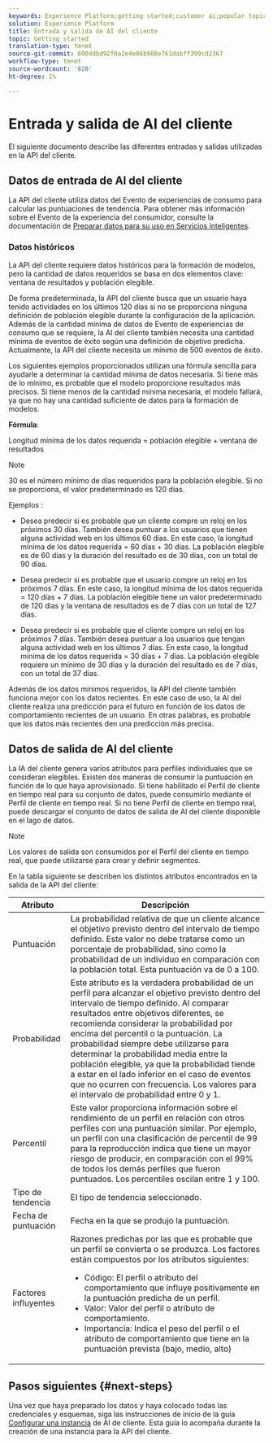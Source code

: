 ```yaml
---
keywords: Experience Platform;getting started;customer ai;popular topics
solution: Experience Platform
title: Entrada y salida de AI del cliente
topic: Getting started
translation-type: tm+mt
source-git-commit: 690ddbd92f0a2e4e06b988e761dabff399cd2367
workflow-type: tm+mt
source-wordcount: '828'
ht-degree: 1%

---
```



# Entrada y salida de AI del cliente

El siguiente documento describe las diferentes entradas y salidas utilizadas en la API del cliente.

## Datos de entrada de AI del cliente

La API del cliente utiliza datos del Evento de experiencias de consumo para calcular las puntuaciones de tendencia. Para obtener más información sobre el Evento de la experiencia del consumidor, consulte la documentación de [Preparar datos para su uso en Servicios inteligentes](../data-preparation.md).

### Datos históricos

La API del cliente requiere datos históricos para la formación de modelos, pero la cantidad de datos requeridos se basa en dos elementos clave: ventana de resultados y población elegible.

De forma predeterminada, la API del cliente busca que un usuario haya tenido actividades en los últimos 120 días si no se proporciona ninguna definición de población elegible durante la configuración de la aplicación. Además de la cantidad mínima de datos de Evento de experiencias de consumo que se requiere, la AI del cliente también necesita una cantidad mínima de eventos de éxito según una definición de objetivo predicha. Actualmente, la API del cliente necesita un mínimo de 500 eventos de éxito.

Los siguientes ejemplos proporcionados utilizan una fórmula sencilla para ayudarle a determinar la cantidad mínima de datos necesaria. Si tiene más de lo mínimo, es probable que el modelo proporcione resultados más precisos. Si tiene menos de la cantidad mínima necesaria, el modelo fallará, ya que no hay una cantidad suficiente de datos para la formación de modelos.

**Fórmula**:

Longitud mínima de los datos requerida = población elegible + ventana de resultados

>[!NOTE]
>
> 30 es el número mínimo de días requeridos para la población elegible. Si no se proporciona, el valor predeterminado es 120 días.

Ejemplos :

- Desea predecir si es probable que un cliente compre un reloj en los próximos 30 días. También desea puntuar a los usuarios que tienen alguna actividad web en los últimos 60 días. En este caso, la longitud mínima de los datos requerida = 60 días + 30 días. La población elegible es de 60 días y la duración del resultado es de 30 días, con un total de 90 días.

- Desea predecir si es probable que el usuario compre un reloj en los próximos 7 días. En este caso, la longitud mínima de los datos requerida = 120 días + 7 días. La población elegible tiene un valor predeterminado de 120 días y la ventana de resultados es de 7 días con un total de 127 días.

- Desea predecir si es probable que el cliente compre un reloj en los próximos 7 días. También desea puntuar a los usuarios que tengan alguna actividad web en los últimos 7 días. En este caso, la longitud mínima de los datos requerida = 30 días + 7 días. La población elegible requiere un mínimo de 30 días y la duración del resultado es de 7 días, con un total de 37 días.

Además de los datos mínimos requeridos, la API del cliente también funciona mejor con los datos recientes. En este caso de uso, la AI del cliente realiza una predicción para el futuro en función de los datos de comportamiento recientes de un usuario. En otras palabras, es probable que los datos más recientes den una predicción más precisa.

## Datos de salida de AI del cliente

La IA del cliente genera varios atributos para perfiles individuales que se consideran elegibles. Existen dos maneras de consumir la puntuación en función de lo que haya aprovisionado. Si tiene habilitado el Perfil de cliente en tiempo real para su conjunto de datos, puede consumirlo mediante el Perfil de cliente en tiempo real. Si no tiene Perfil de cliente en tiempo real, puede descargar el conjunto de datos de salida de AI del cliente disponible en el lago de datos.

>[!NOTE]
>
>Los valores de salida son consumidos por el Perfil del cliente en tiempo real, que puede utilizarse para crear y definir segmentos.

En la tabla siguiente se describen los distintos atributos encontrados en la salida de la API del cliente:

| Atributo | Descripción |
| ----- | ----------- |
| Puntuación | La probabilidad relativa de que un cliente alcance el objetivo previsto dentro del intervalo de tiempo definido. Este valor no debe tratarse como un porcentaje de probabilidad, sino como la probabilidad de un individuo en comparación con la población total. Esta puntuación va de 0 a 100. |
| Probabilidad | Este atributo es la verdadera probabilidad de un perfil para alcanzar el objetivo previsto dentro del intervalo de tiempo definido. Al comparar resultados entre objetivos diferentes, se recomienda considerar la probabilidad por encima del percentil o la puntuación. La probabilidad siempre debe utilizarse para determinar la probabilidad media entre la población elegible, ya que la probabilidad tiende a estar en el lado inferior en el caso de eventos que no ocurren con frecuencia. Los valores para el intervalo de probabilidad entre 0 y 1. |
| Percentil | Este valor proporciona información sobre el rendimiento de un perfil en relación con otros perfiles con una puntuación similar. Por ejemplo, un perfil con una clasificación de percentil de 99 para la reproducción indica que tiene un mayor riesgo de producir, en comparación con el 99% de todos los demás perfiles que fueron puntuados. Los percentiles oscilan entre 1 y 100. |
| Tipo de tendencia | El tipo de tendencia seleccionado. |
| Fecha de puntuación | Fecha en la que se produjo la puntuación. |
| Factores influyentes | Razones predichas por las que es probable que un perfil se convierta o se produzca. Los factores están compuestos por los atributos siguientes:<ul><li>Código: El perfil o atributo del comportamiento que influye positivamente en la puntuación predicha de un perfil. </li><li>Valor: Valor del perfil o atributo de comportamiento.</li><li>Importancia: Indica el peso del perfil o el atributo de comportamiento que tiene en la puntuación prevista (bajo, medio, alto)</li></ul> |

## Pasos siguientes {#next-steps}

Una vez que haya preparado los datos y haya colocado todas las credenciales y esquemas, siga las instrucciones de inicio de la guía [Configurar una instancia](./user-guide/configure.md) de AI de cliente. Esta guía lo acompaña durante la creación de una instancia para la API del cliente.